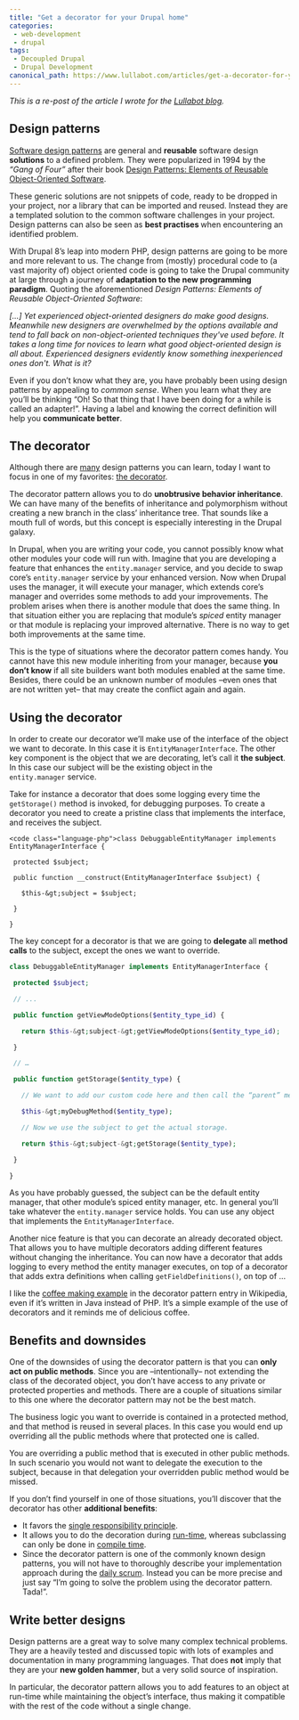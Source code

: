 ```yaml
---
title: "Get a decorator for your Drupal home"
categories:
 - web-development
 - drupal
tags:
 - Decoupled Drupal
 - Drupal Development
canonical_path: https://www.lullabot.com/articles/get-a-decorator-for-your-drupal-home
---
```

_This is a re-post of the article I wrote for the [Lullabot blog](https://www.lullabot.com/articles/get-a-decorator-for-your-drupal-home)._

<h2>Design patterns</h2>

<a href="https://en.wikipedia.org/wiki/Software_design_pattern">Software design patterns</a>&nbsp;are general and <strong>reusable</strong>&nbsp;software design <strong>solutions</strong>&nbsp;to a defined problem. They were popularized in 1994 by the <em>“Gang of Four”</em>&nbsp;after their book <a href="http://www.amazon.com/Design-Patterns-Elements-Reusable-Object-Oriented/dp/0201633612">Design Patterns: Elements of Reusable Object-Oriented Software</a>.
<!-- more -->
These generic solutions are not snippets of code, ready to be dropped in your project, nor a library that can be imported and reused. Instead they are a templated solution to the common software challenges in your project. Design patterns can also be seen as <strong>best practises&nbsp;</strong>when encountering an identified problem.

With Drupal 8’s leap into modern PHP, design patterns are going to be more and more relevant to us. The change from (mostly) procedural code to (a vast majority of) object oriented code is going to take the Drupal community at large through a journey of <strong>adaptation to the new programming paradigm</strong>. Quoting the aforementioned <em>Design Patterns: Elements of Reusable Object-Oriented Software</em>:

<cite>[…] Yet experienced object-oriented designers do make good designs. Meanwhile new designers are overwhelmed by the options available and tend to fall back on non-object-oriented techniques they've used before. It takes a long time for novices to learn what good object-oriented design is all about. Experienced designers evidently know something inexperienced ones don't. What is it?</cite>

Even if you don’t know what they are, you have probably been using design patterns by appealing to <em>common sense</em>. When you learn what they are you’ll be thinking “Oh! So that thing that I have been doing for a while is called an adapter!”. Having a label and knowing the correct definition will help you <strong>communicate better</strong>.

<h2>The decorator</h2>

Although there are <a href="https://en.wikipedia.org/wiki/Software_design_pattern#Classification_and_list">many</a> design patterns&nbsp;you can learn, today I want to focus in one of my favorites: <a href="https://en.wikipedia.org/wiki/Decorator_pattern">the decorator</a>.

The decorator pattern allows you to do <strong>unobtrusive behavior inheritance</strong>. We can have many of the benefits of inheritance and polymorphism without creating a new branch in the class’ inheritance tree. That sounds like a mouth full of words, but this concept is especially interesting in the Drupal galaxy.

In Drupal, when you are writing your code, you cannot possibly know what other modules your code will run with. Imagine that you are developing a feature that enhances the <code>entity.manager</code>&nbsp;service, and you decide to swap core’s <code>entity.manager</code>&nbsp;service by your enhanced version. Now when Drupal uses the manager, it will execute your manager, which extends core’s manager and overrides some methods to add your improvements. The problem arises when there is another module that does the same thing. In that situation either you are replacing that module’s <em>spiced</em>&nbsp;entity manager or that module is replacing your improved alternative. There is no way to get both improvements at the same time.

This is the type of situations where the decorator pattern comes handy. You cannot have this new module inheriting from your manager, because <strong>you don’t know</strong> if all site builders want both modules enabled at the same time. Besides, there could be an unknown number of modules –even ones that are not written yet–&nbsp;that may create the conflict again and again.

<h2>Using the decorator</h2>

In order to create our decorator we’ll make use of the interface of the object we want to decorate. In this case it is <code>EntityManagerInterface</code>. The other key component is the object that we are decorating, let’s call it <strong>the subject</strong>. In this case our subject will be the existing object in the <code>entity.manager</code>&nbsp;service.

Take for instance a decorator that does some logging every time the <code>getStorage()</code>&nbsp;method is invoked, for debugging purposes. To create a decorator you need to create a pristine class that implements the interface, and receives the subject.

```
<code class="language-php">class DebuggableEntityManager implements EntityManagerInterface {

 protected $subject;

 public function __construct(EntityManagerInterface $subject) {

   $this-&gt;subject = $subject;

 }

}
```

The key concept for a decorator is that we are going to <strong>delegate </strong>all<strong> method calls</strong> to the subject, except the ones we want to override.

```php
class DebuggableEntityManager implements EntityManagerInterface {

 protected $subject;

 // ...

 public function getViewModeOptions($entity_type_id) {

   return $this-&gt;subject-&gt;getViewModeOptions($entity_type_id);

 }

 // …

 public function getStorage($entity_type) {

   // We want to add our custom code here and then call the “parent” method.

   $this-&gt;myDebugMethod($entity_type);

   // Now we use the subject to get the actual storage.

   return $this-&gt;subject-&gt;getStorage($entity_type);

 }

}
```

As you have probably guessed, the subject can be the default entity manager, that other module’s spiced entity manager, etc. In general you’ll take whatever the <code>entity.manager</code>&nbsp;service holds. You can use any object that implements the <code>EntityManagerInterface</code>.

Another nice feature is that you can decorate an already decorated object. That allows you to have multiple decorators adding different features without changing the inheritance. You can now have a decorator that adds logging to every method the entity manager executes, on top of a decorator that adds extra definitions when calling <code>getFieldDefinitions()</code>, on top of …

I like the <a href="https://en.wikipedia.org/wiki/Decorator_pattern#Second_example_.28coffee_making_scenario.29">coffee making example</a>&nbsp;in the decorator pattern entry in Wikipedia, even if it’s written in Java instead of PHP. It’s a simple example of the use of decorators and it reminds me of delicious coffee.

<h2>Benefits and downsides</h2>

One of the downsides of using the decorator pattern is that you can <strong>only act on public methods</strong>. Since you are –intentionally– not extending the class of the decorated object, you don’t have access to any private or protected properties and methods. There are a couple of situations similar to this one where the decorator pattern may not be the best match.

The business logic you want to override is contained in a protected method, and that method is reused in several places. In this case you would end up overriding all the public methods where that protected one is called.

You are overriding a public method that is executed in other public methods. In such scenario you would not want to delegate the execution to the subject, because in that delegation your overridden public method would be missed.

If you don’t find yourself in one of those situations, you’ll discover that the decorator has other <strong>additional benefits</strong>:

<ul>
	<li>It favors the <a href="https://en.wikipedia.org/wiki/Single_responsibility_principle">single responsibility principle</a>.</li>
	<li>It allows you to do the decoration during <a href="https://en.wikipedia.org/wiki/Run_time_(program_lifecycle_phase)">run-time</a>, whereas subclassing can only be done in <a href="https://en.wikipedia.org/wiki/Compile_time">compile time</a>.</li>
	<li>Since the decorator pattern is one of the commonly known design patterns, you will not have to thoroughly describe your implementation approach during the <a href="http://www.mountaingoatsoftware.com/agile/scrum/daily-scrum">daily scrum</a>. Instead you can be more precise and just say “I’m going to solve the problem using the decorator pattern. Tada!”.</li>
</ul>

<h2>Write better designs</h2>

Design patterns are a great way to solve many complex technical problems. They are a heavily tested and discussed topic with lots of examples and documentation in many programming languages. That does <strong>not</strong> imply that they are your <strong>new golden hammer</strong>, but a very solid source of inspiration.

In particular, the decorator pattern allows you to add features to an object at run-time while maintaining the object’s interface, thus making it compatible with the rest of the code without a single change.
